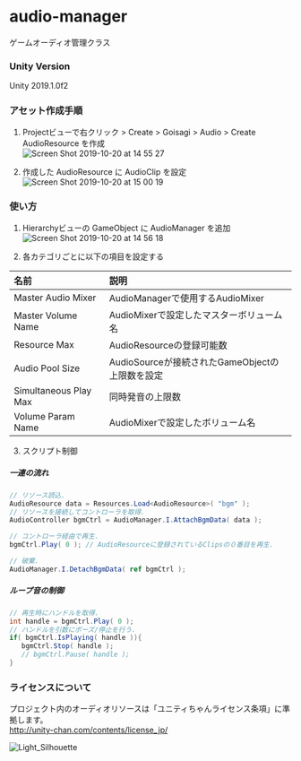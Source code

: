 # audio-manager
ゲームオーディオ管理クラス

### Unity Version
Unity 2019.1.0f2

### アセット作成手順  
1. Projectビューで右クリック > Create > Goisagi > Audio > Create AudioResource を作成  
![Screen Shot 2019-10-20 at 14 55 27](https://user-images.githubusercontent.com/6293424/67215367-48611000-f45c-11e9-9802-69dee81d7083.png)  

2. 作成した AudioResource に AudioClip を設定  
![Screen Shot 2019-10-20 at 15 00 19](https://user-images.githubusercontent.com/6293424/67215369-48611000-f45c-11e9-9c6a-2b54c1fe5026.png)  

### 使い方
1. Hierarchyビューの GameObject に AudioManager を追加
![Screen Shot 2019-10-20 at 14 56 18](https://user-images.githubusercontent.com/6293424/67215368-48611000-f45c-11e9-84cd-14d36f561d5b.png)  

2. 各カテゴリごとに以下の項目を設定する  

|名前|説明|  
|:---|:---|  
|Master Audio Mixer|AudioManagerで使用するAudioMixer|  
|Master Volume Name|AudioMixerで設定したマスターボリューム名|  
|Resource Max|AudioResourceの登録可能数|  
|Audio Pool Size|AudioSourceが接続されたGameObjectの上限数を設定|  
|Simultaneous Play Max|同時発音の上限数|  
|Volume Param Name|AudioMixerで設定したボリューム名|  

3. スクリプト制御
##### 一連の流れ
``` cs
// リソース読込.
AudioResource data = Resources.Load<AudioResource>( "bgm" );
// リソースを接続してコントローラを取得.
AudioController bgmCtrl = AudioManager.I.AttachBgmData( data );

// コントローラ経由で再生.
bgmCtrl.Play( 0 ); // AudioResourceに登録されているClipsの０番目を再生.

// 破棄.
AudioManager.I.DetachBgmData( ref bgmCtrl );
```
##### ループ音の制御
``` cs
// 再生時にハンドルを取得.
int handle = bgmCtrl.Play( 0 );
// ハンドルを引数にポーズ/停止を行う.
if( bgmCtrl.IsPlaying( handle )){
   bgmCtrl.Stop( handle );
   // bgmCtrl.Pause( handle );
}
```

### ライセンスについて
プロジェクト内のオーディオリソースは「ユニティちゃんライセンス条項」に準拠します。  
http://unity-chan.com/contents/license_jp/

![Light_Silhouette](https://user-images.githubusercontent.com/6293424/67156076-10bb7080-f355-11e9-8006-b0fa2eb7d1fe.jpg)
